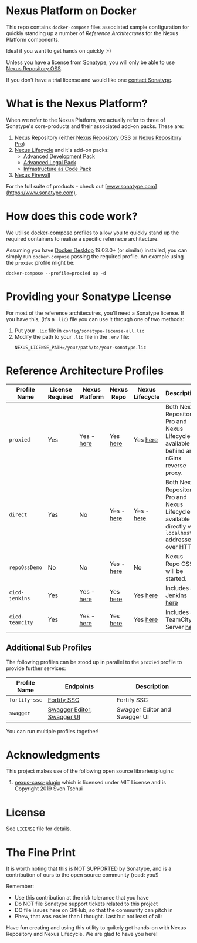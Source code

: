# Nexus Platform on Docker

This repo contains `docker-compose` files associated sample configuration for quickly standing up a number of *Reference Architectures* for the Nexus Platform components.

Ideal if you want to get hands on quickly :-)

Unless you have a license from [Sonatype](https://www.sonatype.com), you will only be able to use [Nexus Repository OSS](https://www.sonatype.com/products/repository-oss).

If you don't have a trial license and would like one [contact Sonatype](https://www.sonatype.com).

# What is the Nexus Platform?

When we refer to the Nexus Platform, we actually refer to three of Sonatype's core-products and their associated add-on packs. These are:

1. Nexus Repository (either [Nexus Repository OSS](https://www.sonatype.com/products/repository-oss) or [Nexus Repository Pro](https://www.sonatype.com/products/repository-pro?))
2. [Nexus Lifecycle](https://www.sonatype.com/products/open-source-security-dependency-management) and it's add-on packs:
    - [Advanced Development Pack](https://www.sonatype.com/product/advanced-development-pack)
    - [Advanced Legal Pack](https://www.sonatype.com/products/advanced-legal-pack)
    - [Infrastructure as Code Pack](https://www.sonatype.com/product/infrastructure-as-code)
3. [Nexus Firewall](https://www.sonatype.com/products/firewall)

For the full suite of products - check out [www.sonatype.com](https://www.sonatype.com).

# How does this code work?

We utilise [docker-compose profiles](https://docs.docker.com/compose/profiles/) to allow you to quickly stand up the required containers to realise a specific refernece architecture.

Assuming you have [Docker Desktop](https://www.docker.com/products/docker-desktop) 19.03.0+ (or similar) installed, you can simply run `docker-compose` passing the required profile. An example using the `proxied` profile might be:

```
docker-compose --profile=proxied up -d
```

# Providing your Sonatype License

For most of the reference architecutres, you'll need a Sonatype license. If you have this, (it's a `.lic`) file you can use it through one of two methods:

1. Put your `.lic` file in `config/sonatype-license-all.lic`
2. Modify the path to your `.lic` file in the `.env` file:
    ```
    NEXUS_LICENSE_PATH=/your/path/to/your-sonatype.lic
    ```

# Reference Architecture Profiles

| Profile Name    | License Required | Nexus Platform                                | Nexus Repo                               | Nexus Lifecycle                        | Description                                                                                           |
| --------------- | ---------------- | --------------------------------------------- | ---------------------------------------- | -------------------------------------- | ----------------------------------------------------------------------------------------------------- |
| `proxied`       | Yes              | Yes - [here](http://nexus-platform.localhost) | Yes [here](http://repo.localhost/)       | Yes [here](http://iq.localhost/)       | Both Nexus Repository Pro and Nexus Lifecycle available behind an nGinx reverse proxy.                |
| `direct`        | Yes              | No                                            | Yes - [here](http://repo.localhost:8081) | Yes - [here](http://iq.localhost:8070) | Both Nexus Repository Pro and Nexus Lifecycle available directly via `localhost` addressed over HTTP. |
| `repoOssDemo`   | No               | No                                            | Yes - [here](http://repo.localhost:8081) | No                                     | Nexus Repo OSS will be started.                                                                       |
| `cicd-jenkins`  | Yes              | Yes - [here](http://nexus-platform.localhost) | Yes [here](http://repo.localhost/)       | Yes [here](http://iq.localhost/)       | Includes a Jenkins [here](http://nexus-platform/jenkins)                                              |
| `cicd-teamcity` | Yes              | Yes - [here](http://nexus-platform.localhost) | Yes [here](http://repo.localhost/)       | Yes [here](http://iq.localhost/)       | Includes a TeamCity Server [here](http://nexus-platform/teamcity)                                     |

## Additional Sub Profiles

The following profiles can be stood up in parallel to the `proxied` profile to provide further services:

| Profile Name  | Endpoints                                                                                                                  | Description                   |
| ------------- | -------------------------------------------------------------------------------------------------------------------------- | ----------------------------- |
| `fortify-ssc` | [Fortify SSC](http://localhost:2212)                                                                                       | Fortify SSC                   |
| `swagger`     | [Swagger Editor](http://nexus-platform.localhost/swagger-editor), [Swagger UI](http://nexus-platform.localhost/swagger-ui) | Swagger Editor and Swagger UI |

You can run multiple profiles together!

# Acknowledgments
This project makes use of the following open source libraries/plugins:
1. [nexus-casc-plugin](https://github.com/asharapov/nexus-casc-plugin) which is licensed under MIT License and is Copyright 2019 Sven Tschui

# License
See `LICENSE` file for details.
 

# The Fine Print
It is worth noting that this is NOT SUPPORTED by Sonatype, and is a contribution of ours to the open source community (read: you!)

Remember:

- Use this contribution at the risk tolerance that you have
- Do NOT file Sonatype support tickets related to this project
- DO file issues here on GitHub, so that the community can pitch in
- Phew, that was easier than I thought. Last but not least of all:

Have fun creating and using this utility to quikcly get hands-on with Nexus Repository and Nexus Lifecycle. We are glad to have you here!
